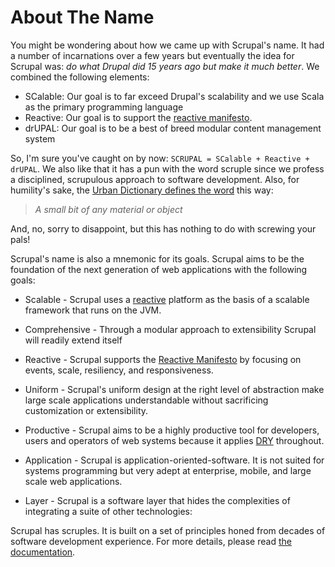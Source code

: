 <!--~~~~~~~~~~~~~~~~~~~~~~~~~~~~~~~~~~~~~~~~~~~~~~~~~~~~~~~~~~~~~~~~~~~~~~~~~~~~~~~~~~~~~~~~~~~~~~~~~~~~~~~~~~~~~~~~~~~
  ~ Copyright © 2014 Reactific Software LLC                                                                           ~
  ~                                                                                                                   ~
  ~ This file is part of Scrupal, an Opinionated Web Application Framework.                                           ~
  ~                                                                                                                   ~
  ~ Scrupal is free software: you can redistribute it and/or modify it under the terms                                ~
  ~ of the GNU General Public License as published by the Free Software Foundation,                                   ~
  ~ either version 3 of the License, or (at your option) any later version.                                           ~
  ~                                                                                                                   ~
  ~ Scrupal is distributed in the hope that it will be useful, but WITHOUT ANY WARRANTY;                              ~
  ~ without even the implied warranty of MERCHANTABILITY or FITNESS FOR A PARTICULAR PURPOSE.                         ~
  ~ See the GNU General Public License for more details.                                                              ~
  ~                                                                                                                   ~
  ~ You should have received a copy of the GNU General Public License along with Scrupal.                             ~
  ~ If not, see either: http://www.gnu.org/licenses or http://opensource.org/licenses/GPL-3.0.                        ~
  ~~~~~~~~~~~~~~~~~~~~~~~~~~~~~~~~~~~~~~~~~~~~~~~~~~~~~~~~~~~~~~~~~~~~~~~~~~~~~~~~~~~~~~~~~~~~~~~~~~~~~~~~~~~~~~~~~~~-->

# About The Name
You might be wondering about how we came up with Scrupal's name. It had a number of incarnations over a few years but
eventually the idea for Scrupal was: *do what Drupal did 15 years ago but make it much better*. We combined the
following elements:

* SCalable: Our goal is to far exceed Drupal's scalability and we use Scala as the primary programming language
* Reactive: Our goal is to support the [reactive manifesto](http://www.reactivemanifesto.org/).
* drUPAL: Our goal is to be a best of breed modular content management system

So, I'm sure you've caught on by now: ```SCRUPAL = SCalable + Reactive + drUPAL```. We also like
that it has a pun with the word scruple since we profess a disciplined, scrupulous approach to software development.
Also, for humility's sake, the
[Urban Dictionary defines the word](http://www.urbandictionary.com/define.php?term=scrupal&defid=1265651) this way:
> *A small bit of any material or object*

And, no, sorry to disappoint, but this has nothing to do with screwing your pals!

Scrupal's name is also a mnemonic for its goals. Scrupal aims to be the foundation of the next generation of web
applications with the following goals:

- Scalable - Scrupal uses a [reactive](http://www.reactivemanifesto.org/) platform as the basis of a scalable framework that runs on the JVM.

- Comprehensive - Through a modular approach to extensibility Scrupal will readily extend itself

- Reactive - Scrupal supports the [Reactive Manifesto](http://www.reactivemanifesto.org/) by focusing on events, scale, resiliency, and responsiveness.

- Uniform - Scrupal's uniform design at the right level of abstraction make large scale applications understandable without sacrificing customization or extensibility.

- Productive - Scrupal aims to be a highly productive tool for developers, users and operators of web systems because it applies [DRY](http://en.wikipedia.org/wiki/Don't_repeat_yourself) throughout.

- Application - Scrupal is application-oriented-software. It is not suited for systems programming but very adept at enterprise, mobile, and large scale web applications.

- Layer - Scrupal is a software layer that hides the complexities of integrating a suite of other technologies:

Scrupal has scruples. It is built on a set of principles honed from decades of software development experience.
For more details, please read [the documentation](http://scrupal.org/docs).

